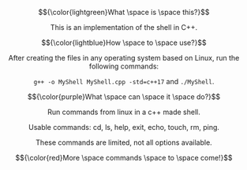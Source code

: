 
$${\color{lightgreen}What \space is \space this?}$$
<p align="center">
This is an implementation of the shell in C++.
</p>

$${\color{lightblue}How \space to \space use?}$$
<p align="center">
After creating the files in any operating system based on Linux, run the following commands: 
</p>
<p align="center">
<code>g++ -o MyShell MyShell.cpp -std=c++17</code> and <code>./MyShell</code>.
</p>

$${\color{purple}What \space can \space it \space do?}$$
<p align="center">
Run commands from linux in a c++ made shell.
</p>
<p align="center">
Usable commands: cd, ls, help, exit, echo, touch, rm, ping.
</p>
<p align="center">
These commands are limited, not all options available.
</p>

$${\color{red}More \space commands \space to \space come!}$$
